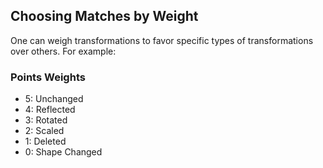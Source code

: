 ## Choosing Matches by Weight

One can weigh transformations to favor specific types of transformations over others. For example:

### Points Weights

- 5: Unchanged
- 4: Reflected
- 3: Rotated
- 2: Scaled
- 1: Deleted
- 0: Shape Changed
